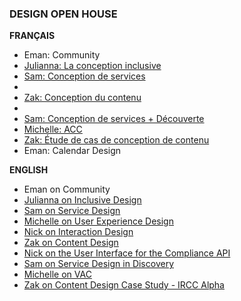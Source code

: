 ### DESIGN OPEN HOUSE


**FRANÇAIS**

- Eman: Community 
- [Julianna: La conception inclusive](https://docs.google.com/presentation/d/1Fe7UP0NJw-T3bBBRmCDuAPvt3qWtmCyhWlXufw5Q3K0/edit#slide=id.p1)
- [Sam: Conception de services](https://docs.google.com/presentation/d/1P-boBMPI96zNDcXfN-cpuPu6cn0-YypmtNGRYr-nM34/edit#slide=id.p1)
- [Nick: Interaction design]:(https://docs.google.com/presentation/d/1kq_QNklT4DKtnK38HY98KQlyJ_Pb9Xp8ndtW-LCDC4k/edit?usp=sharing)
- [Zak: Conception du contenu](https://docs.google.com/presentation/d/1XvnosJ1_fCHFnQ4Q8tVRjRN3-KcdNAvX3tdOAUHenx8/edit#slide=id.p1)
- [Nick: Compliance API]:(https://docs.google.com/presentation/d/17KV0VOX2OMeplp179rdFAAq3EOcFAA4hJ0FfofoMU6M/edit?usp=sharing)
- [Sam: Conception de services + Découverte](https://docs.google.com/presentation/d/1jX6UaBSoA8zS3Ph1GYkUBUhT1P_F2d5T0fWEbh2vwwQ/edit#slide=id.p1)
- [Michelle: ACC](https://docs.google.com/presentation/d/1CeJ8pj2b-6i5RGq-q2cCM-QCm1wHsDz5DxiHoTc6PYQ/edit?ts=5c4786ca#slide=id.g33c5801441_1_0)
- [Zak: Étude de cas de conception de contenu](https://docs.google.com/presentation/d/1TFEg0ehIz6a6mtX0Y-MFeSwQ0FaxjxRFGX0-hV8pJw0/edit#slide=id.p)
- Eman: Calendar Design

**ENGLISH**

- Eman on Community
- [Julianna on Inclusive Design](https://docs.google.com/presentation/d/1zV6ZWCOPxTXVQEfAA9uvsqfN6eR89IsgFhEx3O0TPiU/edit?usp=drive_web&ouid=117922920003346276327)
- [Sam on Service Design](https://docs.google.com/presentation/d/1GR1E5KrBx8j4dPa19yYYij-c_efWfytRv3lzea1KCoA/edit#slide=id.g4d4fa0cc9c_0_0)
- [Michelle on User Experience Design](https://docs.google.com/presentation/d/1EjMu2tOaZrA-EzHSiKxvvbnMUiviZJYBZ_fn_VLeMNM/edit#slide=id.p)
- [Nick on Interaction Design](https://docs.google.com/presentation/d/1rQOCgRoiGdJuhWmOw1cgw7clO3C-Emrfcy_j3clkmeQ/edit#slide=id.p1)
- [Zak on Content Design](https://docs.google.com/presentation/d/1h2qWlljRISidTJTWpmjGRvZM6epXpAs4bebuvvFPhMA/edit#slide=id.p)
- [Nick on the User Interface for the Compliance API](https://docs.google.com/presentation/d/15tKaSAUClgFohu-GXbAiNBfiwEkwwgy5mTn17l0-Uxw/edit#slide=id.p1)
- [Sam on Service Design in Discovery](https://docs.google.com/presentation/d/1PnI4KgqJEP16n_Q-CXrJT0WGzdXsIezQ1v5BsXfL9UI/edit#slide=id.p)
- [Michelle on VAC](https://docs.google.com/presentation/d/1cqeh55QNRzT9qMPkuFECg9qcEAhslT8AIp5hK3vILHk/edit#slide=id.p)
- [Zak on Content Design Case Study - IRCC Alpha](https://docs.google.com/presentation/d/19c7rUdT_KZ1lBbo0xpRRCF9Q2Zy54JCv9nyL4vhy6l0/edit#slide=id.p)
